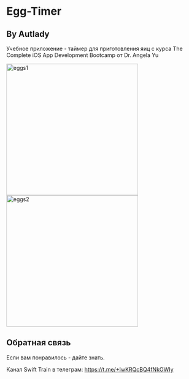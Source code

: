 # Egg-Timer
## By Autlady 

Учебное приложение - таймер для приготовления яиц с курса The Complete iOS App Development Bootcamp от Dr. Angela Yu 

<img width="343" alt="eggs1" src="https://user-images.githubusercontent.com/98653699/165840173-fb1c7b6c-7224-4dc8-aa7a-94cc469efde5.png">

<img width="343" alt="eggs2" src="https://user-images.githubusercontent.com/98653699/165840235-812fa51e-a07b-4874-99c1-c31cf25d9292.png">

## Обратная связь

Если вам понравилось - дайте знать. 

Канал Swift Train в телеграм: 
 https://t.me/+IwKRQcBQ4fNkOWIy
